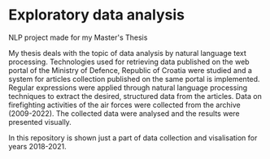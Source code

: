 # Exploratory data analysis
NLP project made for my Master's Thesis

My thesis deals with the topic of data analysis by natural language text processing. 
Technologies used for retrieving data published on the web portal of the Ministry of Defence, Republic of Croatia were studied and a system for articles collection published on the same portal is implemented. 
Regular expressions were applied through natural language processing techniques to extract the desired, structured data from the articles. Data on firefighting activities of the air forces were collected from the archive (2009-2022). The collected data were analysed and the results were presented visually.

In this repository is shown just a part of data collection and visalisation for years 2018-2021.
